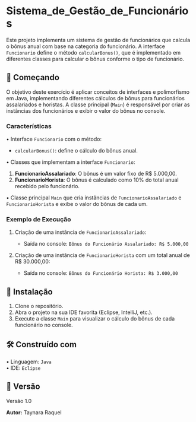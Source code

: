 # Sistema_de_Gestão_de_Funcionários

Este projeto implementa um sistema de gestão de funcionários que calcula o bônus anual com base na categoria do funcionário. A interface `Funcionario` define o método `calcularBonus()`, que é implementado em diferentes classes para calcular o bônus conforme o tipo de funcionário.

## 🚀 Começando

O objetivo deste exercício é aplicar conceitos de interfaces e polimorfismo em Java, implementando diferentes cálculos de bônus para funcionários assalariados e horistas. A classe principal (`Main`) é responsável por criar as instâncias dos funcionários e exibir o valor do bônus no console.

### Características

•⁠  ⁠Interface `Funcionario` com o método:

- `calcularBonus()`: define o cálculo do bônus anual.

•⁠  ⁠Classes que implementam a interface `Funcionario`:

1. **FuncionarioAssalariado**: O bônus é um valor fixo de R$ 5.000,00.
2. **FuncionarioHorista**: O bônus é calculado como 10% do total anual recebido pelo funcionário.

•⁠  ⁠Classe principal `Main` que cria instâncias de `FuncionarioAssalariado` e `FuncionarioHorista` e exibe o valor do bônus de cada um.

### Exemplo de Execução

1. Criação de uma instância de `FuncionarioAssalariado`:
    - Saída no console: `Bônus do Funcionário Assalariado: R$ 5.000,00`

2. Criação de uma instância de `FuncionarioHorista` com um total anual de R$ 30.000,00:
    - Saída no console: `Bônus do Funcionário Horista: R$ 3.000,00`

## 🔧 Instalação

1. Clone o repositório.
2. Abra o projeto na sua IDE favorita (Eclipse, IntelliJ, etc.).
3. Execute a classe `Main` para visualizar o cálculo do bônus de cada funcionário no console.

## 🛠️ Construído com

•⁠  ⁠Linguagem: `Java`  
•⁠  ⁠IDE: `Eclipse`  

## 📌 Versão

Versão 1.0

**Autor:** Taynara Raquel
